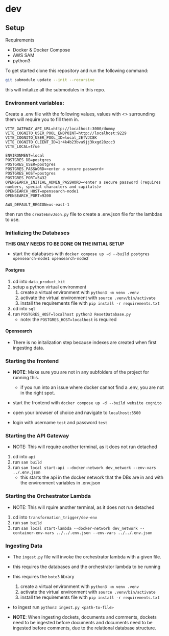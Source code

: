# dev


## Setup

Requirements 

- Docker & Docker Compose
- AWS SAM
- python3

To get started clone this repository and run the following command:

```bash
git submodule update --init --recursive
```
this will initalize all the submodules in this repo.

### Environment variables:

Create a .env file with the following values, values with <> surrounding them will require you to fill them in.
```
VITE_GATEWAY_API_URL=http://localhost:3000/dummy
VITE_COGNITO_USER_POOL_ENDPOINT=http://localhost:9229
VITE_COGNITO_USER_POOL_ID=local_2EfVJC8K
VITE_COGNITO_CLIENT_ID=1r4k4b23bva9jj3kxgd28zcc3
VITE_LOCAL=true

ENVIRONMENT=local
POSTGRES_DB=postgres
POSTGRES_USER=postgres
POSTGRES_PASSWORD=<enter a secure password>
POSTGRES_HOST=postgres
POSTGRES_PORT=5432
OPENSEARCH_INITIAL_ADMIN_PASSWORD=<enter a secure password (requires numbers, special characters and capitals)>
OPENSEARCH_HOST=opensearch-node1
OPENSEARCH_PORT=9200

AWS_DEFAULT_REGION=us-east-1
```

then run the `createEnvJson.py` file to create a .env.json file for the lambdas to use. 


### Initializing the Databases
**THIS ONLY NEEDS TO BE DONE ON THE INITIAL SETUP**

- start the databases with `docker compose up -d --build postgres opensearch-node1 opensearch-node2`

#### Postgres
1. cd into `data_product_kit`
2. setup a python virtual environment
    1. create a virtual environment with `python3 -m venv .venv`
    2. activate the virtual environment with `source .venv/bin/activate`
    3. install the requirements file with `pip install -r requirements.txt`
3. cd into `sql`
4. run `POSTGRES_HOST=localhost python3 ResetDatabase.py`
    - note: the `POSTGRES_HOST=localhost` is required

#### Opensearch
- There is no initalization step because indexes are created when first ingesting data.


### Starting the frontend

- **NOTE**: Make sure you are not in any subfolders of the project for running this. 
    - if you run into an issue where docker cannot find a .env, you are not in the right spot. 
- start the frontend with `docker compose up -d --build website cognito`

- open your browser of choice and navigate to `localhost:5500`

- login with username `test` and password `test`


### Starting the API Gateway
- NOTE: This will require another terminal, as it does not run detached

1. cd into `api`
2. run `sam build`
3. run `sam local start-api --docker-network dev_network --env-vars ../.env.json`
    - this starts the api in the docker network that the DBs are in and with the environment variables in .env.json


### Starting the Orchestrator Lambda
- NOTE: This will rquire another terminal, as it does not run detached

1. cd into `transformation_trigger/dev-env`
2. run `sam build`
3. run `sam local start-lambda --docker-network dev_network --container-env-vars ../../.env.json --env-vars ../../.env.json`



### Ingesting Data
- The `ingest.py` file will invoke the orchestrator lambda with a given file.
- this requires the databases and the orchestrator lambda to be running

- this requires the `boto3` library
    1. create a virtual environment with `python3 -m venv .venv`
    2. activate the virtual environment with `source .venv/bin/activate`
    3. install the requirements file with `pip install -r requirements.txt`

- to ingest run `python3 ingest.py <path-to-file>`

- **NOTE**: When ingesting dockets, documents and comments, dockets need to be ingested before documents and documents need to be ingested before comments, due to the relational database structure.
